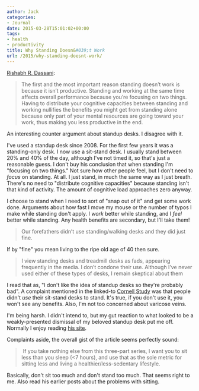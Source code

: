 ```yaml
---
author: Jack
categories:
- Journal
date: 2015-03-28T15:01:02+00:00
tags:
- health
- productivity
title: Why Standing Doesn&#039;t Work
url: /2015/why-standing-doesnt-work/
---
```


[Rishabh R. Dassani][1]:

> The first and the most important reason standing doesn’t work is because it isn’t productive. Standing and working at the same time affects overall performance because you’re focusing on two things. Having to distribute your cognitive capacities between standing and working nullifies the benefits you might get from standing alone because only part of your mental resources are going toward your work, thus making you less productive in the end. 

An interesting counter argument about standup desks. I disagree with it.

I've used a standup desk since 2008. For the first few years it was a standing-only desk. I now use a sit-stand desk. I usually stand between 20% and 40% of the day, although I've not timed it, so that's just a reasonable guess. I don't buy his conclusion that when standing I'm "focusing on two things." Not sure how other people feel, but I don't need to _focus_ on standing. At all. I just stand, in much the same way as I just breath. There's no need to "distribute cognitive capacities" because standing isn't that kind of activity. The amount of cognitive load approaches zero anyway.

I choose to stand when I need to sort of "snap out of it" and get some work done. Arguments about how fast I move my mouse or the number of typos I make while standing don't apply. I _work_ better while standing, and I _feel_ better while standing. Any health benefits are secondary, but I'll take them!

> Our forefathers didn’t use standing/walking desks and they did just fine. 

If by "fine" you mean living to the ripe old age of 40 then sure.

> I view standing desks and treadmill desks as fads, appearing frequently in the media. I don’t condone their use. Although I’ve never used either of these types of desks, I remain skeptical about them 

I read that as, "I don't like the idea of standup desks so they're probably bad". A complaint mentioned in the linked-to [Cornell Study][2] was that people didn't _use_ their sit-stand desks to stand. It's true, if you don't use it, you won't see any benefits. Also, I'm not too concerned about varicose veins.

I'm being harsh. I didn't intend to, but my gut reaction to what looked to be a weakly-presented dismissal of my beloved standup desk put me off. Normally I enjoy reading [his site][3].

Complaints aside, the overall gist of the article seems perfectly sound:

>  If you take nothing else from this three-part series, I want you to sit less than you sleep (<7 hours), and use that as the sole metric for sitting less and living a healthier/less-sedentary lifestyle. 

Basically, don't sit too much and don't stand too much. That seems right to me. Also read his earlier posts about the problems with sitting.

 [1]: http://dazne.net/post/standing-doesnt-work/
 [2]: http://ergo.human.cornell.edu/CUESitStand.html
 [3]: http://dazne.net